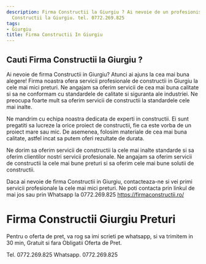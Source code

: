 ```yaml
---
description: Firma Constructii la Giurgiu ? Ai nevoie de un profesionist in Firma
  Constructii la Giurgiu. tel. 0772.269.825
tags:
- Giurgiu
title: Firma Constructii In Giurgiu
---
```



## Cauti Firma Constructii la Giurgiu ?

Ai nevoie de firma Constructii in Giurgiu? Atunci ai ajuns la cea mai buna alegere! 
Firma noastra ofera servicii profesionale de constructii in Giurgiu la cele mai mici preturi. 
Ne angajam sa oferim servicii de cea mai buna calitate si sa ne conformam cu standardele de calitate si siguranta ale industriei. 
Ne preocupa foarte mult sa oferim servicii de constructii la standardele cele mai inalte. 

Ne mandrim cu echipa noastra dedicata de experti in constructii. Ei sunt pregatiti sa lucreze la orice proiect de constructii, fie ca este vorba de un proiect mare sau mic. 
De asemenea, folosim materiale de cea mai buna calitate, astfel incat sa putem oferi rezultate de durata. 

Ne dorim sa oferim servicii de constructii la cele mai inalte standarde si sa oferim clientilor nostri servicii profesionale. 
Ne angajam sa oferim servicii de constructii la cele mai bune preturi si sa oferim cele mai bune solutii de constructii. 

Daca ai nevoie de firma Constructii in Giurgiu, contacteaza-ne si vei primi servicii profesionale la cele mai mici preturi. 
Ne poti contacta prin linkul de mai jos sau prin Whatsapp la 0772.269.825 
<https://firmaconstructii.ro/>

# Firma Constructii Giurgiu Preturi
Pentru o oferta de pret, va rog sa imi scrieti pe whatsapp, si va trimitem in 30 min, Gratuit si fara Obligatii Oferta de Pret.

Tel. 0772.269.825
Whatsapp. 0772.269.825
